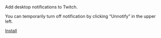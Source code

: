 Add desktop notifications to Twitch.

You can temporarily turn off notification by clicking “Unnotify” in
the upper left.

[Install](binki-twitch-chat-notify.user.js?raw=1)
